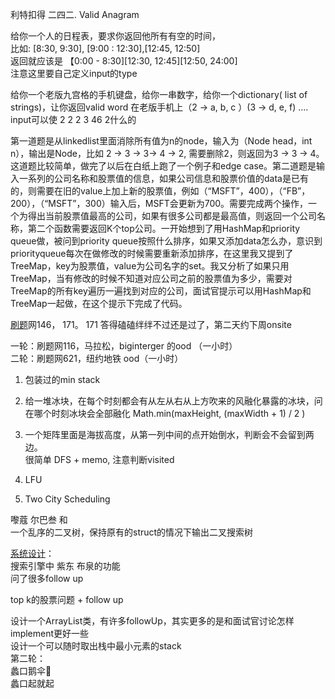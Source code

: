 

利特扣得 二四二. Valid Anagram

给你一个人的日程表，要求你返回他所有有空的时间，  
比如: [8:30, 9:30], [9:00 : 12:30],[12:45, 12:50]  
返回就应该是 【0:00 - 8:30][12:30, 12:45][12:50, 24:00]  
注意这里要自己定义input的type

给你一个老版九宫格的手机键盘，给你一串数字，给你一个dictionary( list of strings)，让你返回valid word 在老版手机上（2 -> a, b, c ）(3 -> d, e, f) ....  
input可以使 2 2 2 3 46 2什么的

第一道题是从linkedlist里面消除所有值为n的node，输入为（Node head，int n），输出是Node，比如 2 -> 3 -> 3-> 4 -> 2, 需要删除2，则返回为3 -> 3 -> 4。这道题比较简单，做完了以后在白纸上跑了一个例子和edge case。第二道题是输入一系列的公司名称和股票值的信息，如果公司信息和股票价值的data是已有的，则需要在旧的value上加上新的股票值，例如（“MSFT”，400），（“FB”，200），（“MSFT”，300）输入后，MSFT会更新为700。需要完成两个操作，一个为得出当前股票值最高的公司，如果有很多公司都是最高值，则返回一个公司名称，第二个函数需要返回K个top公司。一开始想到了用HashMap和priority queue做，被问到priority queue按照什么排序，如果又添加data怎么办，意识到priorityqueue每次在做修改的时候需要重新添加排序，在这里我又提到了TreeMap，key为股票值，value为公司名字的set。我又分析了如果只用TreeMap，当有修改的时候不知道对应公司之前的股票值为多少，需要对TreeMap的所有key遍历一遍找到对应的公司，面试官提示可以用HashMap和TreeMap一起做，在这个提示下完成了代码。

[刷题](http://www.1point3acres.com/bbs/forum-84-1.html)网146， 171。 171 答得磕磕绊绊不过还是过了，第二天约下周onsite  
  
一轮：刷题网116，马拉松，biginterger 的ood （一小时）  
二轮：刷题网621，纽约地铁 ood（一小时）

1. 包装过的min stack  
2. 给一堆冰块，在每个时刻都会有从左从右从上方吹来的风融化暴露的冰块，问在哪个时刻冰块会全部融化
Math.min(maxHeight, (maxWidth + 1) / 2 )

3. 一个矩阵里面是海拔高度，从第一列中间的点开始倒水，判断会不会留到两边。  
很简单 DFS + memo, 注意判断visited  
4. LFU

1029. Two City Scheduling


嚟蔻 尔巴叁 和  
一个乱序的二叉树，保持原有的struct的情况下输出二叉搜索树

[系统设计](http://https//www.educative.io/courses/grokking-the-system-design-interview?affiliate_id=5749180081373184/)：  
搜索引擎中 紫东 布泉的功能  
问了很多follow up  
  
top k的股票问题 + follow up

设计一个ArrayList类，有许多followUp，其实更多的是和面试官讨论怎样implement更好一些  
设计一个可以随时取出栈中最小元素的stack  
第二轮：  
蠡口鹅伞🤙  
蠡口起就起
<!--stackedit_data:
eyJoaXN0b3J5IjpbNTEyNzU2ODddfQ==
-->